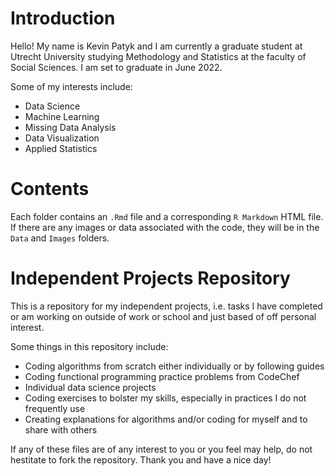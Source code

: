 # Introduction

Hello! My name is Kevin Patyk and I am currently a graduate student at Utrecht University studying Methodology and Statistics at the faculty of Social Sciences. I am set to graduate in June 2022. 

Some of my interests include:

* Data Science
* Machine Learning
* Missing Data Analysis
* Data Visualization
* Applied Statistics

# Contents

Each folder contains an `.Rmd` file and a corresponding `R Markdown` HTML file. If there are any images or data associated with the code, they will be in the `Data` and `Images` folders. 

# Independent Projects Repository

This is a repository for my independent projects, i.e. tasks I have completed or am working on outside of work or school and just based of off personal interest.

Some things in this repository include:

* Coding algorithms from scratch either individually or by following guides 
* Coding functional programming practice problems from CodeChef  
* Individual data science projects 
* Coding exercises to bolster my skills, especially in practices I do not frequently use
* Creating explanations for algorithms and/or coding for myself and to share with others

If any of these files are of any interest to you or you feel may help, do not hestitate to fork the repository. Thank you and have a nice day!



